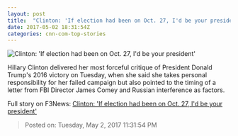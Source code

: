 ```yaml
---
layout: post
title:  "Clinton: 'If election had been on Oct. 27, I'd be your president'"
date: 2017-05-02 18:31:54Z
categories: cnn-com-top-stories
---
```


![Clinton: 'If election had been on Oct. 27, I'd be your president'](http://i2.cdn.cnn.com/cnnnext/dam/assets/170331130956-hillary-clinton-speaks-at-georgetown-university-super-tease.jpg)

Hillary Clinton delivered her most forceful critique of President Donald Trump's 2016 victory on Tuesday, when she said she takes personal responsibility for her failed campaign but also pointed to the timing of a letter from FBI Director James Comey and Russian interference as factors.


Full story on F3News: [Clinton: 'If election had been on Oct. 27, I'd be your president'](http://www.f3nws.com/n/mp3knH)

> Posted on: Tuesday, May 2, 2017 11:31:54 PM
